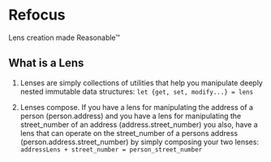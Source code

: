 # Refocus

Lens creation made Reasonable™

## What is a Lens

1. Lenses are simply collections of utilities that help you manipulate deeply nested immutable data
structures: `let {get, set, modify...} = lens`

2. Lenses compose. If you have a lens for manipulating the address of a person (person.address) and
you have a lens for manipulating the street_number of an address (address.street_number) you also,
have a lens that can operate on the street_number of a persons address (person.address.street_number)
by simply composing your two lenses: `addressLens + street_number = person_street_number`